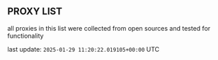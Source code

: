 ## PROXY LIST

all proxies in this list were collected from open sources and tested for functionality

last update: `2025-01-29 11:20:22.019105+00:00` UTC